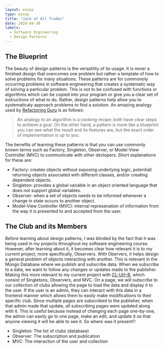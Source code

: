 ```yaml
---
layout: essay
type: essay
title: "Jack of All Trades"
date: 2020-04-30
labels:
  - Software Engineering
  - Design Patterns
---
```


## The Blueprint

The beauty of design patterns is the versatility of its usage. It is never a finished design that overcomes one problem but rather a template of how to solve problems for many situations. These patterns are for commonoly occurring problems in software engineering that creates a systematic way of solving a particular problem. This is not to be confused with functions or algorithms which can be copied into your program or give you a clear set of instructions of what to do. Rather, design patterns help allow you to systematicaly approach problems to find a solution. An amazing analogy used by [Refactoring Guru](https://refactoring.guru/design-patterns/what-is-pattern) is as follows:
>An analogy to an algorithm is a cooking recipe: both have clear steps to achieve a goal. On the other hand, a pattern is more like a blueprint: you can see what the result and its features are, but the exact order of implementation is up to you.

The benefits of learning these patterns is that you can use commonly known terms such as Factory, Singleton, Observer, or Model-View Controller (MVC) to communicate with other devlopers. Short explanations for these are: 
* Factory: creates objects without exposing underlying logic, potentiall returning objects associated with different classes, and/or creating dependent objects.
* Singleton: provides a global variable in an object oriented language that does not support global variables.
* Observer: when a set of objects needs to be informed whenever a change in state occurs to another object.
* Model-View Controller (MVC): internal represenation of information from the way it is presented to and accepted from the user.

## The Club and its Members

Before learning about design patterns, I was blinded by the fact that it was being used in my projects throughout my software engineering course. However, after learning about it, it becomes clear how relevant it is to my current project, more specifically, Observers. With Obervers, it helps design a general problem of objects interacting with another. This is relevant in the Mongo Database where we publish and subscribe data. When we subscribe to a data, we want to follow any changes or updates made to the publisher. Making this more relevant to my current project with [CL-UH-B](https://github.com/cl-uh-b), which consist of Singletons, Observers, and MVC. On a page, we will subscribe to our collection of clubs allowing the page to load the data and display it to the user. If the user is an admin, they can interact with this data in a frontend manner which allows them to easily make modifications to their specific club. Since multiple pages are subscribed to the publisher, when that admin made that update, all subscribing pages were updated along with it. This is useful because instead of changing each page one-by-one, the admin can easily go to one page, make an edit, and update it so that anyone viewing it will be able to see it. So where was it present?:
* Singleton: The list of clubs (database)
* Observer: The subscription and publication
* MVC: The interaction of the user and collection 
